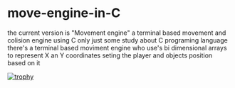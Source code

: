 # move-engine-in-C
the current version is "Movement engine"
a terminal based movement and colision engine using C only
just some study about C programing language
there's a terminal based moviment engine who use's bi dimensional arrays to represent X an Y coordinates seting the player and objects position based on it



[![trophy](https://github-profile-trophy.vercel.app/?username=ryo-ma)](https://github.com/ryo-ma/github-profile-trophy)
